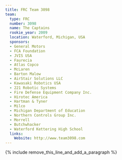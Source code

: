 ```yaml
---
title: FRC Team 3098
team:
  type: FRC
  number: 3098
  name: The Captains
  rookie_year: 2009
  location: Waterford, Michigan, USA
  sponsors:
  - General Motors
  - FCA Foundation
  - JVIS USA
  - Faurecia
  - Atlas Copco
  - McLaren
  - Barton Malow
  - AirStair Solutions LLC
  - Kawasaki Robotics USA
  - 221 Robotic Systems
  - Fire Defense Equipment Company Inc.
  - Hirotec America
  - Hartman & Tyner
  - Milco
  - Michigan Department of Education
  - Northern Controls Group Inc.
  - Morrell
  - Butchwhacker
  - Waterford Kettering High School
  links:
    Website: http://www.team3098.com
---
```


{% include remove_this_line_and_add_a_paragraph %}